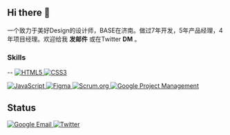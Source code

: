 ## Hi there 👋

一个致力于美好Design的设计师，BASE在济南。做过7年开发，5年产品经理，4年项目经理。欢迎给我 **发邮件** 或在Twitter **DM** 。


### Skills
--
<a href="https://developer.mozilla.org/en-US/docs/Web/HTML" target="_blank">
  <img src="https://img.shields.io/badge/HTML5-E34F26?style=flat-square&logo=html5&logoColor=white" alt="HTML5"/>
</a>
<a href="https://developer.mozilla.org/en-US/docs/Web/CSS" target="_blank">
  <img src="https://img.shields.io/badge/CSS3-1572B6?style=flat-square&logo=css3&logoColor=white" alt="CSS3"/>

</a>
<a href="https://developer.mozilla.org/en-US/docs/Web/JavaScript" target="_blank">
  <img src="https://img.shields.io/badge/JavaScript-F7DF1E?style=flat-square&logo=javascript&logoColor=black" alt="JavaScript"/>
</a>
<a href="https://www.figma.com" target="_blank">
  <img src="https://img.shields.io/badge/Figma-F24E1E?style=flat-square&logo=figma&logoColor=white" alt="Figma"/>
</a>

<a href="https://www.scrum.org" target="_blank">
  <img src="https://img.shields.io/badge/Scrum.org-006F8E?style=flat-square&logo=scrum&logoColor=white" alt="Scrum.org"/>
</a>

<a href="https://www.coursera.org/professional-certificates/google-project-management" target="_blank">
  <img src="https://img.shields.io/badge/Google_Project_Management-4285F4?style=flat-square&logo=google&logoColor=white" alt="Google Project Management"/>
</a>

Status
--
<a href="mailto:hongpamela2942@gmail.com" target="_blank">
  <img src="https://img.shields.io/badge/Email-4285F4?style=flat-square&logo=gmail&logoColor=white" alt="Google Email"/>
</a>
<a href="https://twitter.com/Pamela_2942" target="_blank">
  <img src="https://img.shields.io/badge/Twitter-1DA1F2?style=flat-square&logo=twitter&logoColor=white" alt="Twitter"/>
</a>





<!--
**Pamela-233/Pamela-233** is a ✨ _special_ ✨ repository because its `README.md` (this file) appears on your GitHub profile.

Here are some ideas to get you started:

- 🔭 I’m currently working on ...
- 🌱 I’m currently learning ...
- 👯 I’m looking to collaborate on ...
- 🤔 I’m looking for help with ...
- 💬 Ask me about ...
- 📫 How to reach me: ...
- 😄 Pronouns: ...
- ⚡ Fun fact: ...
-->
